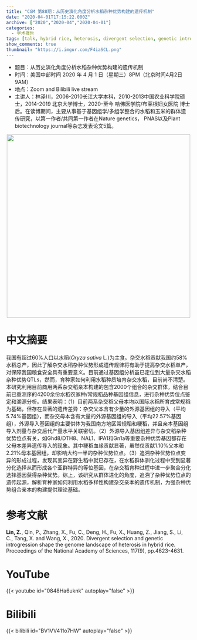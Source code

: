 ```yaml
---
title: "CGM 第88期：从历史演化角度分析水稻杂种优势构建的遗传机制"
date: "2020-04-01T17:15:22.000Z"
archive: ["2020","2020-04","2020-04-01"]
categories:
  - 学术报告
tags: [talk, hybrid rice, heterosis, divergent selection, genetic introgression]
show_comments: true
thumbnail: "https://i.imgur.com/F4iaSCL.png"
---
```


- 题目：从历史演化角度分析水稻杂种优势构建的遗传机制
- 时间：美国中部时间 2020 年 4 月 1 日（星期三）8PM（北京时间4月2日9AM）
- 地点：Zoom and Bilibili live stream
- 主讲人：林泽川，2006-2010长江大学本科，2010-2013中国农业科学院硕士，2014-2019 北京大学博士，2020-至今 哈佛医学院/布莱根妇女医院 博士后。在读博期间，主要从事基于基因组学/多组学整合的水稻和玉米的群体遗传研究，以第一作者/共同第一作者在Nature genetics， PNAS以及Plant biotechnology journal等杂志发表论文5篇。

<div align="center">
<img src="https://i.imgur.com/VsYRD0c.png" height=500>
</div>

# 中文摘要

我国有超过60%人口以水稻(*Oryza sativa* L.)为主食。杂交水稻贡献我国约58%水稻总产，因此了解杂交水稻杂种优势形成遗传规律将有助于提高杂交水稻单产，对保障我国粮食安全具有重要意义。目前通过基因组分析虽已定位到大量杂交水稻杂种优势QTLs，然而，育种家如何利用水稻种质培育杂交水稻，目前尚不清楚。本研究利用目前商用两系杂交稻亲本构建的包含2000个组合的杂交群体，结合目前已重测序的4200余份水稻农家种/常规稻品种基因组信息，进行杂种优势位点鉴定和溯源分析。结果表明：（1）目前两系杂交稻父母本均以国际水稻所育成常规稻为基础，但存在显著的遗传差异：杂交父本含有少量的外源基因组的导入（平均5.74%基因组），而杂交母本含有大量的外源基因组的导入（平均22.57%基因组），外源导入基因组的主要供体为我国南方地区常规稻和粳稻，并且亲本基因组导入剂量与杂交后代产量水平关联密切。（2）外源导入基因组差异与杂交稻杂种优势位点有关，如Ghd8/DTH8、NAL1、IPA1和Gn1a等重要杂种优势基因都存在父母本差异遗传导入的现象。其中粳稻血缘贡献显著，虽然仅贡献1.10%父本和2.21%母本基因组，却影响大约一半的杂种优势位点。（3）追溯杂种优势位点变异的形成过程，发现其变异在野生稻中就已存在，在水稻群体驯化过程中受到显著分化选择从而形成各个亚群特异的等位基因，在杂交稻育种过程中进一步聚合分化选择基因获得杂种优势。综上，该研究从群体进化的角度，追溯了杂种优势位点的遗传起源，解析育种家如何利用水稻多样性构建杂交亲本的遗传机制，为强杂种优势组合亲本的构建提供理论基础。

# 参考文献

**Lin, Z.**, Qin, P., Zhang, X., Fu, C., Deng, H., Fu, X., Huang, Z., Jiang, S., Li, C., Tang, X. and Wang, X., 2020. Divergent selection and genetic introgression shape the genome landscape of heterosis in hybrid rice. Proceedings of the National Academy of Sciences, 117(9), pp.4623-4631.

# YouTube

{{< youtube id="0848Ha6uknk" autoplay="false" >}}

# Bilibili

{{< bilibili id="BV1VV411o7HW" autoplay="false" >}}


